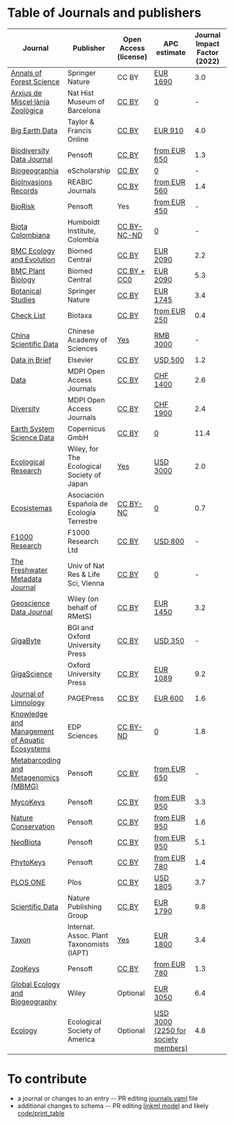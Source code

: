# Table of Journals and publishers

<!-- BEGIN TABLE -->
| Journal | Publisher | Open Access (license) | APC estimate | Journal Impact Factor (2022) | Scopus CiteScore (2022) | Paper types | Domains |
|---------|-----------|-----------------------|--------------|------------------------------|-------------------------|-------------|---------|
| [Annals of Forest Science](https://www.springer.com/life+sciences/forestry/journal/13595) | Springer Nature | CC BY | [EUR 1690](https://www.springernature.com/gp/open-research/journals-books/journals) | 3.0 | [6.4](https://www.scopus.com/sourceid/25557) | DataPaper | Biology |
| [Arxius de Miscel·lània Zoològica](http://amz.museucienciesjournals.cat/?lang=en) | Nat Hist Museum of Barcelona | [CC BY](https://doaj.org/toc/1698-0476) | [0](http://amz.museucienciesjournals.cat/editorial-policy/?lang=en) | - | [1](https://www.scopus.com/sourceid/21100199735) | DataPaper | Biology |
| [Big Earth Data](https://www.tandfonline.com/toc/tbed20/current) | Taylor & Francis Online | [CC BY](https://authorservices.taylorandfrancis.com/copyright-and-you/) | [EUR 910](https://www.tandfonline.com/action/authorSubmission?show=instructions&journalCode=tbed20) | 4.0 | [8](https://www.scopus.com/sourceid/21101020024) | DataPaper | Biology |
| [Biodiversity Data Journal](http://bdj.pensoft.net/) | Pensoft | [CC BY](https://doaj.org/toc/1314-2828) | [from EUR 650](https://bdj.pensoft.net/about#CoreCharges) | 1.3 | [2.1](https://www.scopus.com/sourceid/21100808899) | DataPaper | Biology |
| [Biogeographia](https://escholarship.org/uc/biogeographia) | eScholarship | [CC BY](https://doaj.org/toc/1594-7629) | [0](https://escholarship.org/uc/biogeographia/submissionguidelines) | - | [1.9](https://www.scopus.com/sourceid/21100901480) | DataPaper | Biology |
| [BioInvasions Records](http://www.reabic.net/journals/bir/Default.aspx) | REABIC Journals | [CC BY](https://doaj.org/toc/2242-1300) | [from EUR 560](http://www.reabic.net/journals/bir/Submission.aspx) | 1.4 | [2.7](https://www.scopus.com/sourceid/21100790933) | DataPaper | Biology |
| [BioRisk](http://biorisk.pensoft.net/) | Pensoft | Yes | [from EUR 450](https://biorisk.pensoft.net/about#ArticleProcessingCharges) | - | [0.6](https://www.scopus.com/sourceid/21100200206) | DataPaper | Biology |
| [Biota Colombiana](http://revistas.humboldt.org.co/index.php/biota) | Humboldt Institute, Colombia | [CC BY-NC-ND](https://doaj.org/toc/0124-5376) | [0](https://doaj.org/toc/0124-5376) | - | [1](https://www.scopus.com/sourceid/21101021454) | DataPaper | Biology |
| [BMC Ecology and Evolution](https://bmcecolevol.biomedcentral.com/) | Biomed Central | [CC BY](https://doaj.org/toc/1472-6785) | [EUR 2090](https://www.springernature.com/gp/open-research/journals-books/journals) | 2.2 | [5.8](https://www.scopus.com/sourceid/13115) | DataPaper | Biology |
| [BMC Plant Biology](http://bmcplantbiol.biomedcentral.com/) | Biomed Central | [CC BY + CC0](https://doaj.org/toc/1471-2229) | [EUR 2090](https://www.springernature.com/gp/open-research/journals-books/journals) | 5.3 | [8.7](https://www.scopus.com/sourceid/16794) | DataPaper | Biology |
| [Botanical Studies](http://www.as-botanicalstudies.com/) | Springer Nature | [CC BY](https://doaj.org/toc/1817-406X) | [EUR 1745](http://as-botanicalstudies.springeropen.com/about) | 3.4 | [4.8](https://www.scopus.com/sourceid/4700151601) | DataPaper | Biology |
| [Check List](http://biotaxa.org/CL) | Biotaxa | [CC BY](https://doaj.org/toc/1809-127X) | [from EUR 250](https://checklist.pensoft.net/about#ArticleProcessingCharges) | 0.4 | [1.1](https://www.scopus.com/sourceid/19700188151) | DataPaper | Biology |
| [China Scientific Data](http://www.csdata.org) | Chinese Academy of Sciences | [Yes](http://www.csdata.org/en/) | [RMB 3000](http://www.csdata.org/en/p/static/1329/) | - | - | DataPaper | Biology |
| [Data in Brief](http://www.journals.elsevier.com/data-in-brief/) | Elsevier | [CC BY](https://doaj.org/toc/2352-3409) | [USD 500](https://www.elsevier.com/journals/data-in-brief/2352-3409/open-access-journal) | 1.2 | [2.6](https://www.scopus.com/sourceid/21100372856) | DataPaper | Biology |
| [Data](http://www.mdpi.com/journal/data/about) | MDPI Open Access Journals | [CC BY](https://doaj.org/toc/2306-5729) | [CHF 1400](http://www.mdpi.com/journal/data/apc) | 2.6 | [4.6](https://www.scopus.com/sourceid/21100924372) | DataPaper | Biology |
| [Diversity](https://www.mdpi.com/journal/diversity) | MDPI Open Access Journals | [CC BY](https://doaj.org/toc/1424-2818) | [CHF 1900](https://www.mdpi.com/about/apc#journal-apcs) | 2.4 | [3.1](https://www.scopus.com/sourceid/6000187990) | DataPaper | Biology |
| [Earth System Science Data](http://www.earth-system-science-data.net/) | Copernicus GmbH | [CC BY](https://doaj.org/toc/1866-3508) | [0](http://www.earth-system-science-data.net/for_authors/article_processing_charges.html) | 11.4 | [14.9](https://www.scopus.com/sourceid/21100284918) | DataPaper | Biology |
| [Ecological Research](http://www.esj.ne.jp/er/index.html) | Wiley, for The Ecological Society of Japan | [Yes](https://esj-journals.onlinelibrary.wiley.com/hub/journal/14401703/homepage/forauthors) | [USD 3000](https://esj-journals.onlinelibrary.wiley.com/hub/journal/14401703/homepage/forauthors#licensing) | 2.0 | [4.1](https://www.scopus.com/sourceid/14580) | DataPaper | Biology |
| [Ecosistemas](https://www.revistaecosistemas.net/index.php/ecosistemas) | Asociación Española de Ecología Terrestre | [CC BY-NC](https://www.revistaecosistemas.net/index.php/ecosistemas/about#acceso) | [0](https://www.revistaecosistemas.net/index.php/ecosistemas/about#costes) | 0.7 | [1.6](https://www.scopus.com/sourceid/21100781964) | DataPaper | Biology |
| [F1000 Research](http://f1000research.com/) | F1000 Research Ltd | [CC BY](https://doaj.org/toc/2046-1402) | [USD 800](http://f1000research.com/for-authors/article-processing-charges) | - | [3.6](https://www.scopus.com/sourceid/21100258853) | DataPaper | Biology, Neuroscience |
| [The Freshwater Metadata Journal](http://www.freshwaterjournal.eu/) | Univ of Nat Res & Life Sci, Vienna | [CC BY](https://doaj.org/toc/2312-6604) | [0](http://www.freshwaterjournal.eu) | - | - | DataPaper | Biology |
| [Geoscience Data Journal](http://www.geosciencedata.com/) | Wiley (on behalf of RMetS) | [CC BY](https://doaj.org/toc/2049-6060) | [EUR 1450](https://authorservices.wiley.com/author-resources/Journal-Authors/open-access/article-publication-charges.html) | 3.2 | [6.2](https://www.scopus.com/sourceid/21100812867) | DataPaper | Biology |
| [GigaByte](https://gigabytejournal.com/) | BGI and Oxford University Press | [CC BY](https://gigabytejournal.com/open-access-and-apc#open-access) | [USD 350](https://gigabytejournal.com/open-access-and-apc#article-processing-charges) | - | - | DataPaper | Biology |
| [GigaScience](https://academic.oup.com/gigascience) | Oxford University Press | [CC BY](https://doaj.org/toc/2047-217X) | [EUR 1089](https://academic.oup.com/gigascience/pages/charges_licensing_and_self_archiving) | 9.2 | [13.7](https://www.scopus.com/sourceid/21100420802) | DataPaper | Biology |
| [Journal of Limnology](https://www.jlimnol.it) | PAGEPress | [CC BY](https://jlimnol.it/index.php/jlimnol/copy) | [EUR 600](https://jlimnol.it/index.php/jlimnol/fee) | 1.6 | [2.8](https://www.scopus.com/sourceid/29608) | DataPaper | Biology |
| [Knowledge and Management of Aquatic Ecosystems](https://www.kmae-journal.org/) | EDP Sciences | [CC BY-ND](https://doaj.org/toc/1961-9502) | [0](https://www.kmae-journal.org/author-information/instructions-for-authors) | 1.8 | [3.6](https://www.scopus.com/sourceid/15900154751) | DataPaper | Biology |
| [Metabarcoding and Metagenomics (MBMG)](https://mbmg.pensoft.net/) | Pensoft | [CC BY](https://doaj.org/toc/2534-9708) | [from EUR 650](https://mbmg.pensoft.net/about#ArticleProcessingCharges) | - | [5](https://www.scopus.com/sourceid/21101022488) | DataPaper | Biology |
| [MycoKeys](http://mycokeys.pensoft.net/) | Pensoft | [CC BY](https://doaj.org/toc/1314-4057) | [from EUR 950](https://mycokeys.pensoft.net/about#ArticleProcessingCharges) | 3.3 | [5.8](https://www.scopus.com/sourceid/21100414384) | DataPaper | Biology |
| [Nature Conservation](http://natureconservation.pensoft.net/) | Pensoft | [CC BY](https://doaj.org/toc/1314-6947) | [from EUR 950](http://natureconservation.pensoft.net/about#Article-Processing-Charges) | 1.6 | [4.5](https://www.scopus.com/sourceid/21100414365) | DataPaper | Biology |
| [NeoBiota](http://neobiota.pensoft.net/) | Pensoft | [CC BY](https://doaj.org/toc/1619-0033) | [from EUR 950](https://neobiota.pensoft.net/about#ArticleProcessingCharges) | 5.1 | [7.7](https://www.scopus.com/sourceid/21100464918) | DataPaper | Biology |
| [PhytoKeys](http://phytokeys.pensoft.net/) | Pensoft | [CC BY](https://doaj.org/toc/1314-2011) | [from EUR 780](https://phytokeys.pensoft.net/about#ArticleProcessingCharges) | 1.4 | [2.2](https://www.scopus.com/sourceid/21100332243) | DataPaper | Biology |
| [PLOS ONE](http://www.plosone.org/) | Plos | [CC BY](https://doaj.org/toc/1932-6203) | [USD 1805](http://journals.plos.org/plosone/s/publication-fees) | 3.7 | [6](https://www.scopus.com/sourceid/10600153309) | DataPaper | Biology |
| [Scientific Data](http://www.nature.com/sdata/) | Nature Publishing Group | [CC BY](https://doaj.org/toc/2052-4463) | [EUR 1790](https://www.nature.com/sdata/about/oa) | 9.8 | [11.2](https://www.scopus.com/sourceid/21100451321) | DataPaper | Biology, Neuroscience |
| [Taxon](https://onlinelibrary.wiley.com/journal/19968175) | Internat. Assoc. Plant Taxonomists (IAPT) | [Yes](http://www.iapt-taxon.org/files/guidelines_authors.pdf) | [EUR 1800](http://www.iapt-taxon.org/files/guidelines_authors.pdf) | 3.4 | [3.8](https://www.scopus.com/sourceid/17307) | DataPaper | Biology |
| [ZooKeys](http://zookeys.pensoft.net/) | Pensoft | [CC BY](https://doaj.org/toc/1313-2989) | [from EUR 780](https://zookeys.pensoft.net/about#ArticleProcessingCharges) | 1.3 | [2.7](https://www.scopus.com/sourceid/19700170477) | DataPaper | Biology |
| [Global Ecology and Biogeography](https://onlinelibrary.wiley.com/journal/14668238) | Wiley | Optional | [EUR 3050](https://authorservices.wiley.com/author-resources/Journal-Authors/open-access/article-publication-charges.html) | 6.4 | [10.8](https://www.scopus.com/sourceid/22044) | DataPaper | Biology |
| [Ecology](https://esajournals.onlinelibrary.wiley.com/hub/journal/19399170/aims-and-scope/read-full-aims-and-scope) | Ecological Society of America | Optional | [USD 3000 (2250 for society members)](https://authorservices.wiley.com/author-resources/Journal-Authors/open-access/article-publication-charges.html) | 4.8 | [8.7](https://www.scopus.com/sourceid/20308) | DataPaper | Biology |
<!-- END TABLE -->

# To contribute

- a journal or changes to an entry -- PR editing [journals.yaml](./journals.yaml) file
- additional changes to schema -- PR editing [linkml model](./code/linkml/journals.yaml) and likely [code/print_table](code/print_table)
